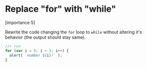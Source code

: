 # Replace "for" with "while"

[importance 5]

Rewrite the code changing the `for` loop to `while` without altering it's behavior (the output should stay same).

```js
//+ run
for (var i = 0; i < 3; i++) {
  alert( `number ${i}!` );
}
```

